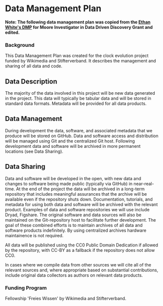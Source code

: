 # Data Management Plan
**Note: The following data management plan was copied from the [Ethan White's DMP](http://riojournal.com/articles.php?id=10708) for Moore Investigator in Data Driven Discovery Grant and edited.**

### Background

This Data Management Plan was created for the clock evolution project funded by Wikimedia and Stifterverband. It describes the management and sharing of all data and code.

## Data Description

The majority of the data involved in this project will be new data generated in the project. This data will typically be tabular data and will be stored in standard data formats. Metadata will be provided for all data products.

## Data Management

During development the data, software, and associated metadata that we produce will be stored on GitHub. Data and software access and distribution will be managed using Git and the centralized Git host. Following development data and software will be archived in more permanent locations (see Data Sharing).

## Data Sharing

Data and software will be developed in the open, with new data and changes to software being made public (typically via GitHub) in near-real-time. At the end of the project the data will be archived in a long-term repository that includes meaningful assurances that the archive will be available even if the repository shuts down. Documentation, tutorials, and metadata for using both data and software will be archived with the relevant product. Examples of data and software repositories we will use include Dryad, Figshare. The original software and data sources will also be maintained on the Git-repository host to facilitate further development. The goal of these combined efforts is to maintain archives of all data and software products indefinitely. By using centralized archives hardware maintainence is not required.

All data will be published using the CC0 Public Domain Dedication if allowed by the repository, with CC-BY as a fallback if the repository does not allow CC0.

In cases where we compile data from other sources we will cite all of the relevant sources and, where appropriate based on substantial contributions, include original data collectors as authors on relevant data products.

### Funding Program

Fellowship 'Freies Wissen' by Wikimedia and Stifterverband.
